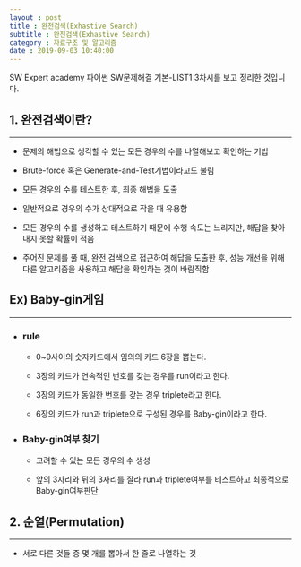 ```yaml
---
layout : post
title : 완전검색(Exhastive Search)
subtitle : 완전검색(Exhastive Search)
category : 자료구조 및 알고리즘
date : 2019-09-03 10:40:00
---
```



SW Expert academy 파이썬 SW문제해결 기본-LIST1 3차시를 보고 정리한 것입니다.

## 1. 완전검색이란?
------------

- 문제의 해법으로 생각할 수 있는 모든 경우의 수를 나열해보고 확인하는 기법


- Brute-force 혹은 Generate-and-Test기법이라고도 불림


- 모든 경우의 수를 테스트한 후, 최종 해법을 도출  


- 일반적으로 경우의 수가 상대적으로 작을 때 유용함  


- 모든 경우의 수를 생성하고 테스트하기 때문에 수행 속도는 느리지만, 해답을 찾아내지 못할 확률이 적음


- 주어진 문제를 풀 때, 완전 검색으로 접근하여 해답을 도출한 후, 성능 개선을 위해 다른 알고리즘을 사용하고 해답을 확인하는 것이 바람직함

## Ex) Baby-gin게임
----------

- ### rule


    - 0~9사이의 숫자카드에서 임의의 카드 6장을 뽑는다.  

    - 3장의 카드가 연속적인 번호를 갖는 경우를 run이라고 한다.  

    - 3장의 카드가 동일한 번호를 갖는 경우 triplete라고 한다.  

    - 6장의 카드가 run과 triplete으로 구성된 경우를 Baby-gin이라고 한다.  

- ### Baby-gin여부 찾기


    - 고려할 수 있는 모든 경우의 수 생성  

    - 앞의 3자리와 뒤의 3자리를 잘라 run과 triplete여부를 테스트하고 최종적으로 Baby-gin여부판단

## 2. 순열(Permutation)
---------

- 서로 다른 것들 중 몇 개를 뽑아서 한 줄로 나열하는 것  
